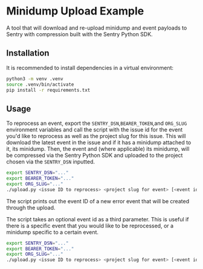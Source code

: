 # Minidump Upload Example

A tool that will download and re-upload minidump and event payloads to Sentry with
compression built with the Sentry Python SDK.

## Installation

It is recommended to install dependencies in a virtual environment:

```bash
python3 -m venv .venv
source .venv/bin/activate
pip install -r requirements.txt
```

## Usage

To reprocess an event, export the `SENTRY_DSN`,`BEARER_TOKEN`,and `ORG_SLUG` environment variables and call the script
with the issue id for the event you'd like to reprocess as well as the project slug for this issue. This will download 
the latest event in the issue and if it has a minidump attached to it, its minidump. Then, the event and 
(where applicable) its minidump, will be compressed via the Sentry Python SDK and uploaded to the project chosen via the
`SENTRY_DSN` inputted. 

```bash
export SENTRY_DSN="..."
export BEARER_TOKEN="..."
export ORG_SLUG="..."
./upload.py <issue ID to reprocess> <project slug for event> [<event id to reprocess>]
```

The script prints out the event ID of a new error event that will be created
through the upload.

The script takes an optional event id as a third parameter. This is useful if there is a specific event that you would
like to be reprocessed, or a minidump specific to a certain event. 

```bash
export SENTRY_DSN="..."
export BEARER_TOKEN="..."
export ORG_SLUG="..."
./upload.py <issue ID to reprocess> <project slug for event> [<event id to reprocess>]
```
